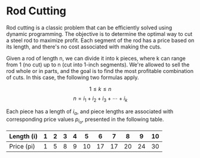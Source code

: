 # Rod Cutting

Rod cutting is a classic problem that can be efficiently solved using dynamic programming. The objective is to determine the optimal way to cut a steel rod to maximize profit. Each segment of the rod has a price based on its length, and there's no cost associated with making the cuts.

Given a rod of length n, we can divide it into k pieces, where k can range from 1 (no cut) up to n (cut into 1-inch segments). We're allowed to sell the rod whole or in parts, and the goal is to find the most profitable combination of cuts. In this case, the following two formulas apply.

$$ 1 \leq k \leq n $$
$$ n = i_1 + i_2 + i_3 + \cdots + i_k $$

Each piece has a length of $i_\alpha$, and piece lengths are associated with corresponding price values $p_{i_\alpha}$, presented in the following table. 

| Length (i) | 1 | 2 | 3 | 4 | 5  | 6  | 7  | 8  | 9  | 10 |
|------------|---|---|---|---|----|----|----|----|----|----|
| Price (pi) | 1 | 5 | 8 | 9 | 10 | 17 | 17 | 20 | 24 | 30 |

